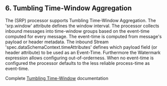 ## 6. Tumbling Time-Window Aggregation

The (SRP) processor supports Tumbling Time-Window Aggregation. 
The 'srp.window' attribute defines the window interval. 
The processor collects inbound messages into time-window groups based on the event-time computed for every message.
The event-time is computed from message's payload or header metadata. 
The inbound Stream 'spec.dataSchemaContext.timeAttributes' defines which payload field (or header attribute) to be used as an Event-Time. 
Furthermore the Watermark expression allows configuring out-of-orderness.
When no event-time is configured the processor defaults to the less reliable process-time as event-time.

Complete [Tumbling Time-Window](https://vmware-tanzu.github.io/streaming-runtimes/architecture/processors/srp/time-window-aggregation)  documentation

